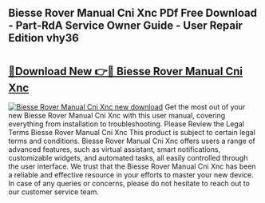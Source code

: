 ## Biesse Rover Manual Cni Xnc PDf Free Download - Part-RdA Service Owner Guide - User Repair Edition vhy36

# <h2><a href="http://bc79871.oget.top/?id=Biesse+Rover+Manual+Cni+Xnc">🔗Download New 👉🔴 Biesse Rover Manual Cni Xnc</a></h2>

[![Biesse Rover Manual Cni Xnc new download](https://i.imgur.com/5g1atiW.png)](http://bc79871.oget.top/?id=Biesse+Rover+Manual+Cni+Xnc)
Get the most out of your new Biesse Rover Manual Cni Xnc with this user manual, covering everything from installation to troubleshooting. Please Review the Legal Terms Biesse Rover Manual Cni Xnc This product is subject to certain legal terms and conditions. Biesse Rover Manual Cni Xnc offers users a range of advanced features, such as virtual assistant, smart notifications, customizable widgets, and automated tasks, all easily controlled through the user interface. We trust that the Biesse Rover Manual Cni Xnc has been a reliable and effective resource in your efforts to master your new device. In case of any queries or concerns, please do not hesitate to reach out to our customer service team.

